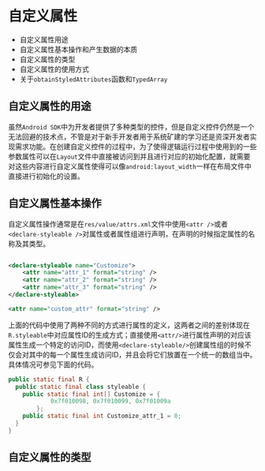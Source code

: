 # 自定义属性

- 自定义属性用途
- 自定义属性基本操作和产生数据的本质
- 自定义属性的类型
- 自定义属性的使用方式
- 关于`obtainStyledAttributes`函数和`TypedArray`

## 自定义属性的用途

虽然`Android SDK`中为开发者提供了多种类型的控件，但是自定义控件仍然是一个无法回避的技术点，不管是对于新手开发者用于系统矿建的学习还是资深开发者实现需求功能。在创建自定义控件的过程中，为了使得逻辑运行过程中使用到的一些参数属性可以在`Layout`文件中直接被访问到并且进行对应的初始化配置，就需要对这些内容进行自定义属性使得可以像`android:layout_width`一样在布局文件中直接进行初始化的设置。

## 自定义属性基本操作

自定义属性操作通常是在`res/value/attrs.xml`文件中使用`<attr />`或者`<declare-styleable />`对属性或者属性组进行声明，在声明的时候指定属性的名称及其类型。

```xml

<declare-styleable name="Customize">
    <attr name="attr_1" format="string" />
    <attr name="attr_2" format="string" />
    <attr name="attr_3" format="string" />
</declare-styleable>

<attr name="custom_attr" format="string" />

```

上面的代码中使用了两种不同的方式进行属性的定义，这两者之间的差别体现在`R.styleable`中对应属性ID的生成方式；直接使用`<attr/>`进行属性声明的对应该属性生成一个特定的访问ID，而使用`<declare-styleable/>`创建属性组的时候不仅会对其中的每一个属性生成访问ID，并且会将它们放置在一个统一的数组当中。具体情况可参见下面的代码。

```java
public static final R {
  public static final class styleable {
    public static final int[] Customize = {
            0x7f010098, 0x7f010099, 0x7f01009a
        };
    public static final int Customize_attr_1 = 0;
  }
}
```

## 自定义属性的类型

